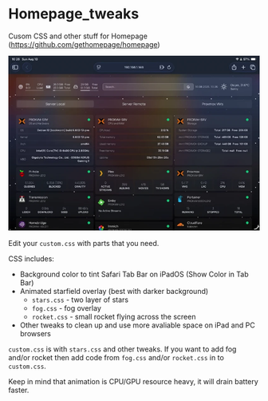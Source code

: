 # Homepage_tweaks
Cusom CSS and other stuff for Homepage (https://github.com/gethomepage/homepage)

<img src="/demo.webp" alt="Demo" width="800">


Edit your `custom.css` with parts that you need.

CSS includes:
 - Background color to tint Safari Tab Bar on iPadOS (Show Color in Tab Bar)
 - Animated starfield overlay (best with darker background)
   - `stars.css` - two layer of stars
   - `fog.css` - fog overlay
   - `rocket.css` - small rocket flying across the screen
 - Other tweaks to clean up and use more avaliable space on iPad and PC browsers

`custom.css` is with `stars.css` and other tweaks. If you want to add fog and/or rocket then add code from `fog.css` and/or `rocket.css` in to `custom.css`.

Keep in mind that animation is CPU/GPU resource heavy, it will drain battery faster.
